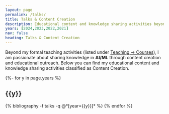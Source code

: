 ```yaml
---
layout: page
permalink: /talks/
title: Talks & Content Creation
description: Educational content and knowledge sharing activities beyond formal teaching
years: [2024,2023,2022,2021]
nav: false
heading: Talks & Content Creation
---
```


<div class="publications">

Beyond my formal teaching activities (listed under <a href="/teaching-courses/">Teaching → Courses</a>), I am passionate about sharing knowledge in <b>AI/ML</b> through content creation and educational outreach. Below you can find my educational content and knowledge sharing activities classified as
<span class="badge badge-info">Content Creation</span>. 

{%- for y in page.years %}
  <h2 class="year">{{y}}</h2>
  {% bibliography -f talks -q @*[year={{y}}]* %}
{% endfor %}

</div>
